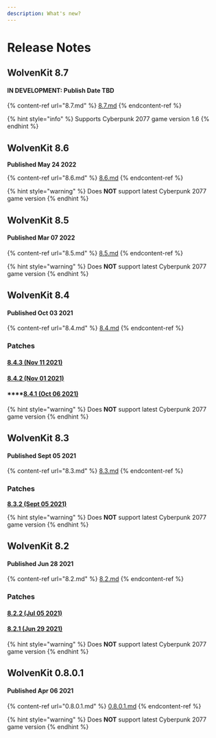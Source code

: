 ```yaml
---
description: What's new?
---
```


# Release Notes

## WolvenKit 8.7

#### IN DEVELOPMENT: Publish Date TBD

{% content-ref url="8.7.md" %}
[8.7.md](8.7.md)
{% endcontent-ref %}

{% hint style="info" %}
Supports Cyberpunk 2077 game version 1.6
{% endhint %}

## WolvenKit 8.6&#x20;

**Published May 24 2022**

{% content-ref url="8.6.md" %}
[8.6.md](8.6.md)
{% endcontent-ref %}

{% hint style="warning" %}
Does **NOT** support latest Cyberpunk 2077 game version
{% endhint %}

## WolvenKit 8.5

#### Published Mar 07 2022

{% content-ref url="8.5.md" %}
[8.5.md](8.5.md)
{% endcontent-ref %}

{% hint style="warning" %}
Does **NOT** support latest Cyberpunk 2077 game version
{% endhint %}

## WolvenKit 8.4

#### Published Oct 03 2021

{% content-ref url="8.4.md" %}
[8.4.md](8.4.md)
{% endcontent-ref %}

### Patches

#### [**8.4.3 (Nov 11 2021)**](8.4.md#8.4.1-oct-06-2021) <a href="#8.4.3-nov-11-2021" id="8.4.3-nov-11-2021"></a>

#### [**8.4.2 (Nov 01 2021)**](8.4.md#8.4.1-oct-06-2021) <a href="#8.4.2-nov-01-2021" id="8.4.2-nov-01-2021"></a>

#### ****[**8.4.1 (Oct 06 2021)**](8.4.md#8.4.1-oct-06-2021)

{% hint style="warning" %}
Does **NOT** support latest Cyberpunk 2077 game version
{% endhint %}

## WolvenKit 8.3

#### Published Sept 05 2021

{% content-ref url="8.3.md" %}
[8.3.md](8.3.md)
{% endcontent-ref %}

### Patches

****[**8.3.2 (Sept 05 2021)**](8.3.md#8.3.2-sept-05-2021)****

{% hint style="warning" %}
Does **NOT** support latest Cyberpunk 2077 game version
{% endhint %}

## WolvenKit 8.2

#### Published Jun 28 2021

{% content-ref url="8.2.md" %}
[8.2.md](8.2.md)
{% endcontent-ref %}

### Patches

#### [8.2.2 (Jul 05 2021)](8.2.md#8-2-2-jul-05-2021)

#### [8.2.1 (Jun 29 2021)](8.2.md#8-2-1-jun-29-2021)

{% hint style="warning" %}
Does **NOT** support latest Cyberpunk 2077 game version
{% endhint %}

## WolvenKit 0.8.0.1

#### Published Apr 06 2021

{% content-ref url="0.8.0.1.md" %}
[0.8.0.1.md](0.8.0.1.md)
{% endcontent-ref %}

{% hint style="warning" %}
Does **NOT** support latest Cyberpunk 2077 game version
{% endhint %}
